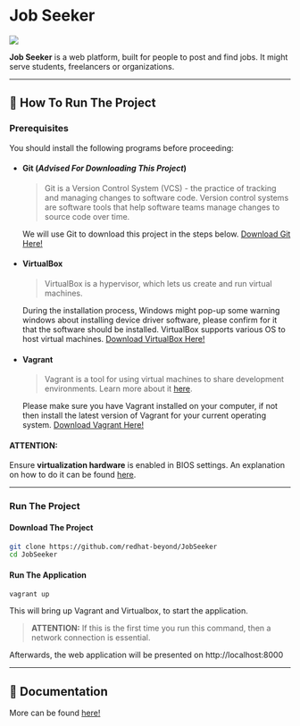 # Job Seeker

<img src='https://svgshare.com/i/fFV.svg' />

**Job Seeker** is a web platform, built for people to post and find jobs.
It might serve students, freelancers or organizations.

---

## :runner: How To Run The Project

### Prerequisites

You should install the following programs before proceeding:

- #### Git (*Advised For Downloading This Project*)
    > Git is a Version Control System (VCS) - the practice of tracking and managing changes to software code. Version control systems are software tools that help software teams manage changes to source code over time.

    We will use Git to download this project in the steps below.
    [Download Git Here!](https://git-scm.com/downloads)

- #### VirtualBox
    > VirtualBox is a hypervisor, which lets us create and run virtual machines.

    During the installation process, Windows might pop-up some warning windows about installing device driver software, please confirm for it that the software should be installed.
    VirtualBox supports various OS to host virtual machines.
    [Download VirtualBox Here!](https://www.virtualbox.org/wiki/Downloads)

- #### Vagrant
    > Vagrant is a tool for using virtual machines to share development environments.
    > Learn more about it [here](https://www.vagrantup.com/).
    
    Please make sure you have Vagrant installed on your computer, if not then install the latest version of Vagrant for your current operating system.
    [Download Vagrant Here!](https://www.vagrantup.com/downloads)

#### **ATTENTION:**
Ensure **virtualization hardware** is enabled in BIOS settings. An explanation on how to do it can be found [here](https://www.virtualmetric.com/blog/how-to-enable-hardware-virtualization).

---

### Run The Project

#### Download The Project
```sh
git clone https://github.com/redhat-beyond/JobSeeker
cd JobSeeker
``` 

#### Run The Application
```sh
vagrant up
```
This will bring up Vagrant and Virtualbox, to start the application.
> **ATTENTION:** If this is the first time you run this command, then a network connection is essential.

Afterwards, the web application will be presented on http://localhost:8000

---

## :memo: Documentation
More can be found [here!](docs)

